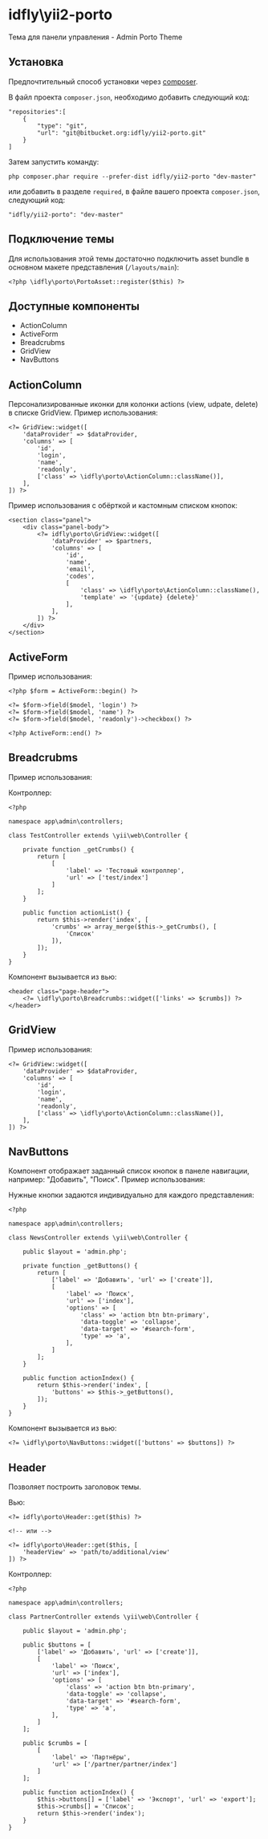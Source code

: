 idfly\yii2-porto
================
Тема для панели управления - Admin Porto Theme

Установка
---------

Предпочтительный способ установки через [composer](http://getcomposer.org/download/).

В файл проекта `composer.json`, необходимо добавить следующий код:

```
"repositories":[
    {
        "type": "git",
        "url": "git@bitbucket.org:idfly/yii2-porto.git"
    }
]
```

Затем запустить команду:

```
php composer.phar require --prefer-dist idfly/yii2-porto "dev-master"
```

или добавить в разделе `required`, в файле вашего проекта `composer.json`, следующий код:

```
"idfly/yii2-porto": "dev-master"
```

Подключение темы
----------------

Для использования этой темы достаточно подключить asset bundle в основном макете представления (`/layouts/main`):

```
<?php \idfly\porto\PortoAsset::register($this) ?>
```

Доступные компоненты
--------------------
 * ActionColumn
 * ActiveForm
 * Breadcrubms
 * GridView
 * NavButtons

ActionColumn
------------
Персонализированные иконки для колонки actions (view, udpate, delete) в списке GridView. Пример использования:

```
<?= GridView::widget([
    'dataProvider' => $dataProvider,
    'columns' => [
        'id',
        'login',
        'name',
        'readonly',
        ['class' => \idfly\porto\ActionColumn::className()],
    ],
]) ?>
```

Пример использования с обёрткой и кастомным списком кнопок:

```
<section class="panel">
    <div class="panel-body">
        <?= idfly\porto\GridView::widget([
            'dataProvider' => $partners,
            'columns' => [
                'id',
                'name',
                'email',
                'codes',
                [
                    'class' => \idfly\porto\ActionColumn::className(),
                    'template' => '{update} {delete}'
                ],
            ],
        ]) ?>
    </div>
</section>
```

ActiveForm
----------
Пример использования:

```
<?php $form = ActiveForm::begin() ?>

<?= $form->field($model, 'login') ?>
<?= $form->field($model, 'name') ?>
<?= $form->field($model, 'readonly')->checkbox() ?>

<?php ActiveForm::end() ?>
```

Breadcrubms
-----------
Пример использования:

Контроллер:

```
<?php

namespace app\admin\controllers;

class TestController extends \yii\web\Controller {

    private function _getCrumbs() {
        return [
            [
                'label' => 'Тестовый контроллер',
                'url' => ['test/index']
            ]
        ];
    }

    public function actionList() {
        return $this->render('index', [
            'crumbs' => array_merge($this->_getCrumbs(), [
                'Список'
            ]),
        ]);
    }
}
```

Компонент вызывается из вью:

```
<header class="page-header">
    <?= \idfly\porto\Breadcrumbs::widget(['links' => $crumbs]) ?>
</header>
```

GridView
--------
Пример использования:

```
<?= GridView::widget([
    'dataProvider' => $dataProvider,
    'columns' => [
        'id',
        'login',
        'name',
        'readonly',
        ['class' => \idfly\porto\ActionColumn::className()],
    ],
]) ?>
```

NavButtons
----------
Компонент отображает заданный список кнопок в панеле навигации, например: "Добавить", "Поиск".  Пример использования:

Нужные кнопки задаются индивидуально для каждого представления:

```
<?php

namespace app\admin\controllers;

class NewsController extends \yii\web\Controller {

    public $layout = 'admin.php';

    private function _getButtons() {
        return [
            ['label' => 'Добавить', 'url' => ['create']],
            [
                'label' => 'Поиск',
                'url' => ['index'],
                'options' => [
                    'class' => 'action btn btn-primary',
                    'data-toggle' => 'collapse',
                    'data-target' => '#search-form',
                    'type' => 'a',
                ],
            ]
        ];
    }

    public function actionIndex() {
        return $this->render('index', [
            'buttons' => $this->_getButtons(),
        ]);
    }
}
```

Компонент вызывается из вью:

```
<?= \idfly\porto\NavButtons::widget(['buttons' => $buttons]) ?>
```

Header
------

Позволяет построить заголовок темы.

Вью:

```
<?= idfly\porto\Header::get($this) ?>

<!-- или -->

<?= idfly\porto\Header::get($this, [
    'headerView' => 'path/to/additional/view'
]) ?>
```

Контроллер:

```
<?php

namespace app\admin\controllers;

class PartnerController extends \yii\web\Controller {

    public $layout = 'admin.php';

    public $buttons = [
        ['label' => 'Добавить', 'url' => ['create']],
        [
            'label' => 'Поиск',
            'url' => ['index'],
            'options' => [
                'class' => 'action btn btn-primary',
                'data-toggle' => 'collapse',
                'data-target' => '#search-form',
                'type' => 'a',
            ],
        ]
    ];

    public $crumbs = [
        [
            'label' => 'Партнёры',
            'url' => ['/partner/partner/index']
        ]
    ];

    public function actionIndex() {
        $this->buttons[] = ['label' => 'Экспорт', 'url' => 'export'];
        $this->crumbs[] = 'Список';
        return $this->render('index');
    }
}
```